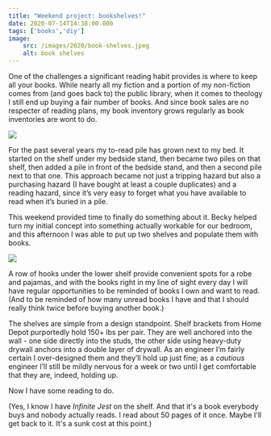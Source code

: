 ```yaml
---
title: "Weekend project: bookshelves!"
date: 2020-07-14T14:38:00.000
tags: ['books','diy']
image:
    src: /images/2020/book-shelves.jpeg
    alt: book shelves
---
```


One of the challenges a significant reading habit provides is where to keep all your books. While nearly all my fiction and a portion of my non-fiction comes from (and goes back to) the public library, when it comes to theology I still end up buying a fair number of books. And since book sales are no respecter of reading plans, my book inventory grows regularly as book inventories are wont to do.

![](/images/2020/book-pile.jpeg)

For the past several years my to-read pile has grown next to my bed. It started on the shelf under my bedside stand, then became two piles on that shelf, then added a pile in front of the bedside stand, and then a second pile next to that one. This approach became not just a tripping hazard but also a purchasing hazard (I have bought at least a couple duplicates) and a reading hazard, since it’s very easy to forget what you have available to read when it’s buried in a pile.

This weekend provided time to finally do something about it. Becky helped turn my initial concept into something actually workable for our bedroom, and this afternoon I was able to put up two shelves and populate them with books.

![](/images/2020/shelves.jpeg)

A row of hooks under the lower shelf provide convenient spots for a robe and pajamas, and with the books right in my line of sight every day I will have regular opportunities to be reminded of books I own and want to read. (And to be reminded of how many unread books I have and that I should really think twice before buying another book.)

The shelves are simple from a design standpoint. Shelf brackets from Home Depot purportedly hold 150+ lbs per pair. They are well anchored into the wall - one side directly into the studs, the other side using heavy-duty drywall anchors into a double layer of drywall. As an engineer I’m fairly certain I over-designed them and they’ll hold up just fine; as a _cautious_ engineer I’ll still be mildly nervous for a week or two until I get comfortable that they are, indeed, holding up.

Now I have some reading to do.

(Yes, I know I have _Infinite Jest_ on the shelf. And that it's a book everybody buys and nobody actually reads. I read about 50 pages of it once. Maybe I'll get back to it. It's a sunk cost at this point.)

